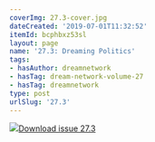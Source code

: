 ```yaml
---
coverImg: 27.3-cover.jpg
dateCreated: '2019-07-01T11:32:52'
itemId: bcphbxz53sl
layout: page
name: '27.3: Dreaming Politics'
tags:
- hasAuthor: dreamnetwork
- hasTag: dream-network-volume-27
- hasTag: dreamnetwork
type: post
urlSlug: '27.3'
---
```

<img class="card-journal-img" src="../images/27.3-rect.jpg"/><a href="../files/pdfs/Volume_27/27.3_dreaming_politics.pdf" download="">Download issue 27.3</a>